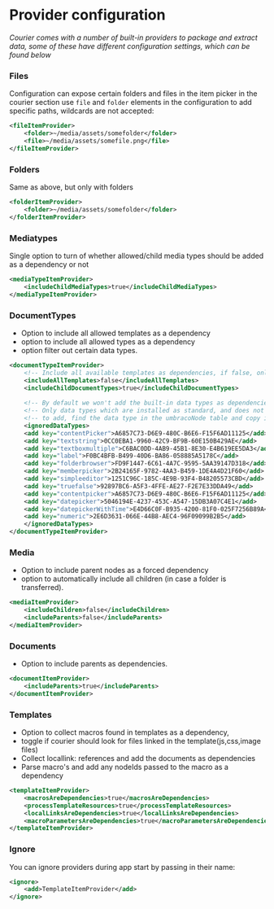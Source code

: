 # Provider configuration

_Courier comes with a number of built-in providers to package and extract data, some of these have different configuration settings, which can be found below_


### Files
Configuration can expose certain folders and files in the item picker in the courier section use `file` and `folder` elements
in the configuration to add specific paths, wildcards are not accepted:

```xml
<fileItemProvider>
    <folder>~/media/assets/somefolder</folder>
    <file>~/media/assets/somefile.png</file>
</fileItemProvider>
```

### Folders
Same as above, but only with folders

```xml
<folderItemProvider>
    <folder>~/media/assets/somefolder</folder>
</folderItemProvider>
```

### Mediatypes

Single option to turn of whether allowed/child media types should be added as a dependency or not

```xml
<mediaTypeItemProvider>
    <includeChildMediaTypes>true</includeChildMediaTypes>
</mediaTypeItemProvider>
```

### DocumentTypes

- Option to include all allowed templates as a dependency
- option to include all allowed types as a dependency 
- option filter out certain data types.

```xml
<documentTypeItemProvider>
    <!-- Include all available templates as dependencies, if false, only the current standard template is included -->
    <includeAllTemplates>false</includeAllTemplates>
    <includeChildDocumentTypes>true</includeChildDocumentTypes>
    
    <!-- By default we won't add the built-in data types as dependencies, if needed, they can be removed from the list below -->
    <!-- Only data types which are installed as standard, and does not have any settings are ignored -->
    <!-- to add, find the data type in the umbracoNode table and copy its uniqueId value to a node below-->
    <ignoredDataTypes>
    <add key="contentPicker">A6857C73-D6E9-480C-B6E6-F15F6AD11125</add>
    <add key="textstring">0CC0EBA1-9960-42C9-BF9B-60E150B429AE</add>
    <add key="textboxmultiple">C6BAC0DD-4AB9-45B1-8E30-E4B619EE5DA3</add>
    <add key="label">F0BC4BFB-B499-40D6-BA86-058885A5178C</add>
    <add key="folderbrowser">FD9F1447-6C61-4A7C-9595-5AA39147D318</add>
    <add key="memberpicker">2B24165F-9782-4AA3-B459-1DE4A4D21F60</add>
    <add key="simpleeditor">1251C96C-185C-4E9B-93F4-B48205573CBD</add>
    <add key="truefalse">92897BC6-A5F3-4FFE-AE27-F2E7E33DDA49</add>
    <add key="contentpicker">A6857C73-D6E9-480C-B6E6-F15F6AD11125</add>
    <add key="datepicker">5046194E-4237-453C-A547-15DB3A07C4E1</add>
    <add key="datepickerWithTime">E4D66C0F-B935-4200-81F0-025F7256B89A</add>
    <add key="numeric">2E6D3631-066E-44B8-AEC4-96F09099B2B5</add>
    </ignoredDataTypes>
</documentTypeItemProvider>
```
    
### Media

- Option to include parent nodes as a forced dependency 
- option to automatically include all children (in case a folder is transferred).

```xml
<mediaItemProvider>
    <includeChildren>false</includeChildren>
    <includeParents>false</includeParents>
</mediaItemProvider>
```

### Documents

- Option to include parents as dependencies.

```xml
<documentItemProvider>
    <includeParents>true</includeParents>
</documentItemProvider>
```
  
### Templates

- Option to collect macros found in templates as a dependency, 
- toggle if courier should look for files linked in the template(js,css,image files)
- Collect locallink: references and add the documents as dependencies
- Parse macro's and add any nodeIds passed to the macro as a dependency

```xml
<templateItemProvider>
    <macrosAreDependencies>true</macrosAreDependencies>
    <processTemplateResources>true</processTemplateResources>
    <localLinksAreDependencies>true</localLinksAreDependencies>
    <macroParametersAreDependencies>true</macroParametersAreDependencies>
</templateItemProvider>
```

### Ignore
You can ignore providers during app start by passing in their name:

```xml
<ignore>
    <add>TemplateItemProvider</add>
</ignore>
```